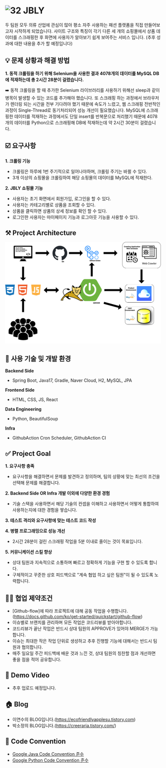 # ![32](https://user-images.githubusercontent.com/26570325/235338763-722ea700-eced-4479-9589-48d5e435b29e.png) JBLY

두 팀원 모두 의류 산업에 관심이 많아 평소 자주 사용하는 패션 플랫폼을 직접 만들어보고자 시작하게 되었습니다. 사이트 구조와 특징이 각기 다른 세 개의 쇼핑몰에서 상품 데이터를 스크래핑한 후 화면에 사용자가 알아보기 쉽게 보여주는 서비스 입니다. 
(추후 성과에 대한 내용을 추가 할 예정입니다)

## 💡 문제 상황과 해결 방법
**1. 동적 크롤링을 하기 위해 Selenium을 사용한 결과 4078개의 데이터를 MySQL DB에 적재하는데 총 2시간 28분이 걸렸습니다.**

➡️ 동적 크롤링을 할 때 추가한 Selenium 라이브러리를 사용하기 위해선 sleep과 같이 병목이 발생할 수 있는 코드를 추가해야 했습니다. 또 스크래핑 하는 과정에서 브라우저가 렌더링 되는 시간을 전부 기다려야 했기 때문에 속도가 느렸고, 웹 스크래핑 전반적인 과정이 Single-Thread로 동기처리되어 성능 개선이 필요했습니다. MySQL에 스크래핑한 데이터를 적재하는 과정에서도 단일 insert를 반복문으로 처리했기 때문에 4078개의 데이터를 Python으로 스크래핑해 DB에 적재하는데 약 2시간 30분이 걸렸습니다.

## ☑️ 요구사항
**1. 크롤링 기능**
  - 크롤링은 하루에 1번 주기적으로 일어나야하며, 크롤링 주기는 바뀔 수 있다.
  - 3개 이상의 쇼핑몰을 크롤링하여 해당 쇼핑몰의 데이터를 MySQL에 적재한다.

**2. JBLY 쇼핑몰 기능**
  - 사용자는 초기 화면에서 회원가입, 로그인을 할 수 있다.
  - 사용자는 카테고리별로 상품을 조회할 수 있다.
  - 상품을 클릭하면 상품의 상세 정보를 확인 할 수 있다.
  - 로그인한 사용자는 마이페이지 기능과 로그아웃 기능을 사용할 수 있다.

## ⚒️ Project Architecture
![Project_Architecture](image/ProjectArch.png)

## 📖 사용 기술 및 개발 환경
**Backend Side**
- Spring Boot, Java17, Gradle, Naver Cloud, H2, MySQL, JPA

**Frontend Side**
- HTML, CSS, JS, React

**Data Engineering**
- Python, BeautifulSoup

**Infra**
- GithubAction Cron Scheduler, GithubAction CI

## ✅ Project Goal
**1. 요구사항 충족**

- 요구사항을 해결하면서 문제를 발견하고 정의하며, 팀의 상황에 맞는 최선의 조건을 선택해 문제를 해결합니다.
  
**2. Backend Side OR Infra 개발 이외에 다양한 환경 경험**

- 기술 스택을 사용하면서 해당 기술의 컨셉을 이해하고 사용하면서 어떻게 통합하여 사용하는지에 대한 경험을 쌓습니다.

**3. 테스트 격리와 요구사항에 맞는 테스트 코드 작성**

**4. 병렬 프로그래밍으로 성능 개선**

  - 2시간 28분이 걸린 스크래핑 작업을 5분 이내로 줄이는 것이 목표입니다.
  
**5. 커뮤니케이션 스킬 향상**

  - 상대 팀원과 지속적으로 소통하며 빠르고 정확하게 기능을 구현 할 수 있도록 합니다.
  - 구체적이고 꾸준한 상호 피드백으로 "계속 협업 하고 싶은 팀원"이 될 수 있도록 노력합니다.

## ✍🏻 협업 제약조건
- [Github-flow]에 따라 프로젝트에 대해 공동 작업을 수행합니다.(https://docs.github.com/ko/get-started/quickstart/github-flow)
- 이슈별로 브랜치를 관리하며 모든 작업은 코드리뷰를 받아야합니다.  
- 코드리뷰가 끝난 작업은 반드시 상대 팀원의 APPROVE가 있어야 MERGE가 가능합니다.
- 이슈는 최대한 작은 작업 단위로 생성하고 추후 진행할 기능에 대해서는 반드시 팀원과 협의합니다.
- 매주 일요일 주간 피드백에 배운 것과 느낀 것, 상대 팀원의 칭찬할 점과 개선하면 좋을 점을 적어 공유합니다. 

## 🎥 Demo Video
- 추후 업로드 예정입니다.

## 🏠 Blog
- 이연수의 BLOG입니다.(https://ecofriendlyapplesu.tistory.com)
- 박소정의 BLOG입니다.(https://creeraria.tistory.com/)

## 👀 Code Convention
- [Google Java Code Convention 준수](https://google.github.io/styleguide/javaguide.html)
- [Google Python Code Convention 준수](https://google.github.io/styleguide/pyguide.html)
